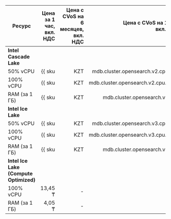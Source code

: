 
| Ресурс        | Цена за 1 час,<br>вкл. НДС                              | Цена с CVoS на 6 месяцев,<br>вкл. НДС                                                | Цена с CVoS на 1 год,<br>вкл. НДС                                                    |
|---------------|--------------------------------------------------------:|-------------------------------------------------------------------------------------:|-------------------------------------------------------------------------------------:|
| **Intel Cascade Lake**                                                                                                                                                                                                                                |
| 50% vCPU      | {{ sku|KZT|mdb.cluster.opensearch.v2.cpu.c50|string }}  | —                                                                                    | —                                                                                    |
| 100% vCPU     | {{ sku|KZT|mdb.cluster.opensearch.v2.cpu.c100|string }} | —                                                                                    | —                                                                                    |
| RAM (за 1 ГБ) | {{ sku|KZT|mdb.cluster.opensearch.v2.ram|string }}      | —                                                                                    | —                                                                                    |
| **Intel Ice Lake**                                                                                                                                                                                                                                    |
| 50% vCPU      | {{ sku|KZT|mdb.cluster.opensearch.v3.cpu.c50|string }}  | —                                                                                    | —                                                                                    |
| 100% vCPU     | {{ sku|KZT|mdb.cluster.opensearch.v3.cpu.c100|string }} | {{ sku|KZT|v1.commitment.selfcheckout.m6.mdb.opensearch.cpu.c100.v3|string }} (-15%) | {{ sku|KZT|v1.commitment.selfcheckout.y1.mdb.opensearch.cpu.c100.v3|string }} (-22%) |
| RAM (за 1 ГБ) | {{ sku|KZT|mdb.cluster.opensearch.v3.ram|string }}      | {{ sku|KZT|v1.commitment.selfcheckout.m6.mdb.opensearch.ram.v3|string }} (-15%)      | {{ sku|KZT|v1.commitment.selfcheckout.y1.mdb.opensearch.ram.v3|string }} (-22%)      |
| **Intel Ice Lake (Compute Optimized)** |
| 100% vCPU | 13,45 ₸ | - | - |
| RAM (за 1 ГБ) | 4,05 ₸ | - | - |


